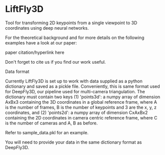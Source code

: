 # LiftFly3D

Tool for transforming 2D keypoints from a single viewpoint to 3D coordinates using deep neural networks.

For the theoretical background and for more details on the following examples have a look at our paper:

paper citation/hyperlink here

Don't forget to cite us if you find our work useful.

Data format

Currently LiftFly3D is set up to work with data supplied as a python dictionary and saved as a pickle file. Conveniently, this is same format used for DeepFly3D, our pipeline used for multi-camera triangulation. The dictionary must contain two keys (1) 'points3d': a numpy array of dimension AxBx3 containing the 3D coordinates in a global reference frame, where A is the number of frames, B is the number of keypoints and 3 are the x, y, z coordinates, and (2) 'points2d': a numpy array of dimension CxAxBx2 containing the 2D coordinates in camera centric reference frame, where C is the number of cameras and A, B as before.

Refer to sample_data.pkl for an example.


You will need to provide your data in the same dictionary format as DeepFly3D.
